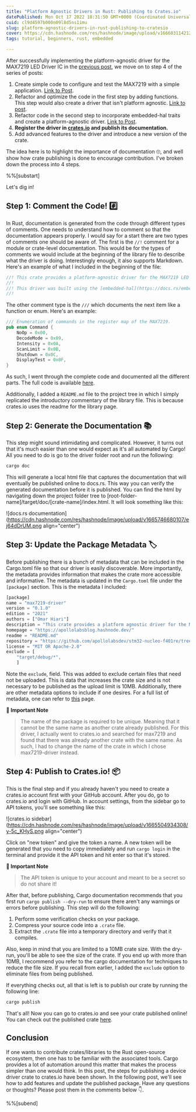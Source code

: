 ```yaml
---
title: "Platform Agnostic Drivers in Rust: Publishing to Crates.io"
datePublished: Mon Oct 17 2022 18:31:50 GMT+0000 (Coordinated Universal Time)
cuid: cl9d4597b000n09l8d5ns1imu
slug: platform-agnostic-drivers-in-rust-publishing-to-cratesio
cover: https://cdn.hashnode.com/res/hashnode/image/upload/v1666031142123/dGnptO5jJ.png
tags: tutorial, beginners, rust, embedded

---
```


After successfully implementing the platform-agnostic driver for the MAX7219 LED Driver IC in the [previous post](https://apollolabsblog.hashnode.dev/platform-agnostic-drivers-in-rust-the-max7219-driver), we move on to step 4 of the series of posts:


1. Create simple code to configure and test the MAX7219 with a simple application. [Link to Post](https://apollolabsblog.hashnode.dev/stm32f4-embedded-rust-at-the-hal-spi-with-the-max7219-led-dot-matrix).
2. Refactor and optimize the code in the first step by adding functions. This step would also create a driver that isn't platform agnostic. [Link to post](https://apollolabsblog.hashnode.dev/platform-agnostic-drivers-in-rust-max7219-naive-code-refactoring).
3. Refactor code in the second step to incorporate embedded-hal traits and create a platform-agnostic driver. [Link to Post](https://apollolabsblog.hashnode.dev/platform-agnostic-drivers-in-rust-the-max7219-driver).
4. **Register the driver in [crates.io](https://crates.io/) and publish its documentation.**
5. Add advanced features to the driver and introduce a new version of the crate.

The idea here is to highlight the importance of documentation 🙄, and well show how crate publishing is done to encourage contribution. I've broken down the process into 4 steps.

%%[substart]

Let's dig in!

## Step 1: Comment the Code! #️⃣

In Rust, documentation is generated from the code through different types of comments. One needs to understand how to comment so that the documentation appears properly. I would say for a start there are two types of comments one should be aware of. The first is the `//!` comment for a module or crate-level documentation. This would be for the types of comments we would include at the beginning of the library file to describe what the driver is doing. Interestingly enough, it also supports Markdown. Here's an example of what I included in the beginning of the file:

```rust
//! This crate provides a platform-agnostic driver for the MAX7219 LED Driver IC.
//!
//! This driver was built using the [embedded-hal](https://docs.rs/embedded-hal/0.2.7/embedded_hal/) traits.
//!
```
The other comment type is the `///` which documents the next item like a function or enum. Here's an example:

```rust
/// Enumeration of commands in the register map of the MAX7219.
pub enum Command {
    NoOp = 0x00,
    DecodeMode = 0x09,
    Intensity = 0x0A,
    ScanLimit = 0x0B,
    Shutdown = 0x0C,
    DisplayTest = 0x0F,
}
```

As such, I went through the complete code and documented all the different parts. The full code is available [here](https://github.com/apollolabsdev/stm32-nucleo-f401re/tree/main/Drivers/max7219-driver).

Additionally, I added a `README.md` file to the project tree in which I simply replicated the introductory commentary of the library file. This is because crates.io uses the readme for the library page.

## Step 2: Generate the Documentation 📚

This step might sound intimidating and complicated. However, it turns out that it's much easier than one would expect as it's all automated by Cargo! All you need to do is go to the driver folder root and run the following: 

```rust
cargo doc
```
This will generate a local html file that captures the documentation that will eventually be published online to docs.rs. This way you can verify the generated documentation before it is published. You can find the html by navigating down the project folder tree to [root-folder-name]/target/doc/[crate-name]/index.html. It will look something like this:

![docs.rs documentation](https://cdn.hashnode.com/res/hashnode/image/upload/v1665746680107/ej64dDrUM.png align="center")

## Step 3: Update the Package Metadata 🏷

Before publishing there is a bunch of metadata that can be included in the Cargo.toml file so that our driver is easily discoverable. More importantly, the metadata provides information that makes the crate more accessible and informative. The metadata is updated in the `Cargo.toml` file under the `[package]` section. This is the metadata I included:

```rust
[package]
name = "max7219-driver"
version = "0.1.0"
edition = "2021"
authors = ["Omar Hiari"]
description = "This crate provides a platform agnostic driver for the MAX7219 LED Driver IC."
homepage = "https://apollolabsblog.hashnode.dev/"
readme = "README.md"
repository = "https://github.com/apollolabsdev/stm32-nucleo-f401re/tree/main/Drivers/"
license = "MIT OR Apache-2.0"
exclude = [
    "target/debug/*",
    ]
```
Note the `exclude`, field. This was added to exclude certain files that need not be uploaded. This is data that increases the crate size and is not necessary to be published as the upload limit is 10MB. Additionally, there are other metadata options to include if one desires. For a full list of metadata, one can refer to [this](https://doc.rust-lang.org/cargo/reference/manifest.html) page.

**🚨 Important Note**
> The name of the package is required to be unique. Meaning that it cannot be the same name as another crate already published. For this driver, I actually went to crates.io and searched for max7219 and found that there was already another crate with the same name. As such, I had to change the name of the crate in which I chose max7219-driver instead.

## Step 4: Publish to Crates.io! 📦
This is the final step and if you already haven't you need to create a crates.io account first with your GitHub account. After you do, go to crates.io and login with GitHub. In account settings, from the sidebar go to API tokens, you'll see something like this:

![crates.io sidebar](https://cdn.hashnode.com/res/hashnode/image/upload/v1665504934308/y-5c_KHyS.png align="center")

Click on "new token" and give the token a name. A new token will be generated that you need to copy immediately and run `cargo login` in the terminal and provide it the API token and hit enter so that it's stored.

**🚨 Important Note**
> The API token is unique to your account and meant to be a secret so do not share it!

After that, before publishing, Cargo documentation recommends that you first run `cargo publish --dry-run` to ensure there aren't any warnings or errors before publishing. This step will do the following:

1. Perform some verification checks on your package.
2. Compress your source code into a `.crate` file.
3. Extract the `.crate` file into a temporary directory and verify that it compiles.

Also, keep in mind that you are limited to a 10MB crate size. With the dry-run, you'll be able to see the size of the crate. If you end up with more than 10MB, I recommend you refer to the cargo documentation for techniques to reduce the file size. If you recall from earlier, I added the `exclude` option to eliminate files from being published.

If everything checks out, all that is left is to publish our crate by running the following line:

```rust
cargo publish
```
That's all! Now you can go to crates.io and see your crate published online! You can check out the published crate [here](https://crates.io/crates/max7219-driver).

## Conclusion
If one wants to contribute crates/libraries to the Rust open-source ecosystem, then one has to be familiar with the associated tools. Cargo provides a lot of automation around this matter that makes the process simpler than one would think. In this post, the steps for publishing a device driver crate to crates.io have been shown. In the following post, we'll see how to add features and update the published package. Have any questions or thoughts? Please post them in the comments below 👇. 

%%[subend]




